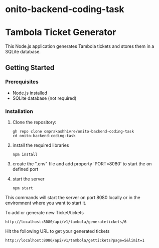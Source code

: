# onito-backend-coding-task

# Tambola Ticket Generator

This Node.js application generates Tambola tickets and stores them in a SQLite database.

## Getting Started

### Prerequisites

- Node.js installed
- SQLite database (not required)

### Installation

1. Clone the repository:

   ```Github SSH
   gh repo clone omprakashhivre/onito-backend-coding-task
   cd onito-backend-coding-task
   ```

2. install the required libraries
   ```
   npm install
   ```
    
3. create the ".env" file and add property 'PORT=8080' to start the on defined port
4. start the server
   ```
   npm start
   ```


This commands will start the server on port 8080 locally or in the enviromnent where you want to start it.

To add or generate new Ticket/tickets
```
http://localhost:8080/api/v1/tambola/generatetickets/6
```
Hit the following URL to get your generated tickets
```
http://localhost:8080/api/v1/tambola/gettickets?page=5&limit=1
```
